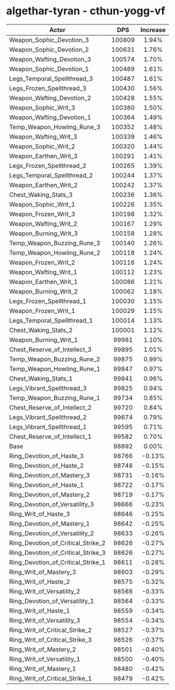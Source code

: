 # algethar-tyran - cthun-yogg-vf
| Actor | DPS | Increase |
|---|:---:|:---:|
|Weapon_Sophic_Devotion_3|100809|1.94%|
|Weapon_Sophic_Devotion_2|100631|1.76%|
|Weapon_Wafting_Devotion_3|100574|1.70%|
|Weapon_Sophic_Devotion_1|100489|1.61%|
|Legs_Temporal_Spellthread_3|100487|1.61%|
|Legs_Frozen_Spellthread_3|100430|1.56%|
|Weapon_Wafting_Devotion_2|100428|1.55%|
|Weapon_Sophic_Writ_3|100380|1.50%|
|Weapon_Wafting_Devotion_1|100364|1.49%|
|Temp_Weapon_Howling_Rune_3|100352|1.48%|
|Weapon_Wafting_Writ_3|100339|1.46%|
|Weapon_Sophic_Writ_2|100320|1.44%|
|Weapon_Earthen_Writ_3|100291|1.41%|
|Legs_Frozen_Spellthread_2|100265|1.39%|
|Legs_Temporal_Spellthread_2|100244|1.37%|
|Weapon_Earthen_Writ_2|100242|1.37%|
|Chest_Waking_Stats_3|100236|1.36%|
|Weapon_Sophic_Writ_1|100226|1.35%|
|Weapon_Frozen_Writ_3|100198|1.32%|
|Weapon_Wafting_Writ_2|100167|1.29%|
|Weapon_Burning_Writ_3|100158|1.28%|
|Temp_Weapon_Buzzing_Rune_3|100140|1.26%|
|Temp_Weapon_Howling_Rune_2|100118|1.24%|
|Weapon_Frozen_Writ_2|100116|1.24%|
|Weapon_Wafting_Writ_1|100112|1.23%|
|Weapon_Earthen_Writ_1|100086|1.21%|
|Weapon_Burning_Writ_2|100062|1.18%|
|Legs_Frozen_Spellthread_1|100030|1.15%|
|Weapon_Frozen_Writ_1|100029|1.15%|
|Legs_Temporal_Spellthread_1|100014|1.13%|
|Chest_Waking_Stats_2|100001|1.12%|
|Weapon_Burning_Writ_1|99981|1.10%|
|Chest_Reserve_of_Intellect_3|99895|1.01%|
|Temp_Weapon_Buzzing_Rune_2|99875|0.99%|
|Temp_Weapon_Howling_Rune_1|99847|0.97%|
|Chest_Waking_Stats_1|99841|0.96%|
|Legs_Vibrant_Spellthread_3|99825|0.94%|
|Temp_Weapon_Buzzing_Rune_1|99734|0.85%|
|Chest_Reserve_of_Intellect_2|99720|0.84%|
|Legs_Vibrant_Spellthread_2|99674|0.79%|
|Legs_Vibrant_Spellthread_1|99595|0.71%|
|Chest_Reserve_of_Intellect_1|99582|0.70%|
|Base|98892|0.00%|
|Ring_Devotion_of_Haste_3|98766|-0.13%|
|Ring_Devotion_of_Haste_2|98748|-0.15%|
|Ring_Devotion_of_Mastery_3|98731|-0.16%|
|Ring_Devotion_of_Haste_1|98722|-0.17%|
|Ring_Devotion_of_Mastery_2|98719|-0.17%|
|Ring_Devotion_of_Versatility_3|98666|-0.23%|
|Ring_Writ_of_Haste_3|98646|-0.25%|
|Ring_Devotion_of_Mastery_1|98642|-0.25%|
|Ring_Devotion_of_Versatility_2|98633|-0.26%|
|Ring_Devotion_of_Critical_Strike_2|98626|-0.27%|
|Ring_Devotion_of_Critical_Strike_3|98626|-0.27%|
|Ring_Devotion_of_Critical_Strike_1|98611|-0.28%|
|Ring_Writ_of_Mastery_3|98603|-0.29%|
|Ring_Writ_of_Haste_2|98575|-0.32%|
|Ring_Writ_of_Versatility_2|98568|-0.33%|
|Ring_Devotion_of_Versatility_1|98564|-0.33%|
|Ring_Writ_of_Haste_1|98559|-0.34%|
|Ring_Writ_of_Versatility_3|98554|-0.34%|
|Ring_Writ_of_Critical_Strike_2|98527|-0.37%|
|Ring_Writ_of_Critical_Strike_3|98526|-0.37%|
|Ring_Writ_of_Mastery_2|98501|-0.40%|
|Ring_Writ_of_Versatility_1|98500|-0.40%|
|Ring_Writ_of_Mastery_1|98480|-0.42%|
|Ring_Writ_of_Critical_Strike_1|98479|-0.42%|
